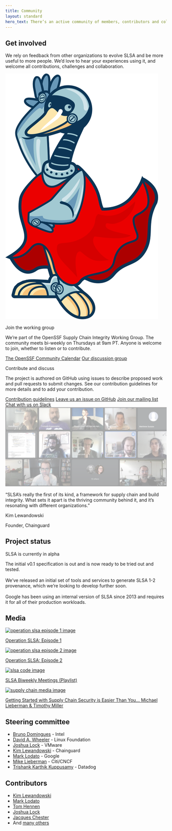 ```yaml
---
title: Community
layout: standard
hero_text: There’s an active community of members, contributors and collaborators behind the SLSA framework. We’re drawn together by the shared goals of improving software supply chain security and codifying best practices for development, deployment and governance, all collaborating on an objective framework that works for open source projects and organizations, influences policy and regulations, empowers engineers and builds for the future.
---
```

<section class="section bg-white flex flex-col justify-center items-center">
    <div class="wrapper inner w-full">
        <div class="flex flex-wrap justify-between items-start">
            <div class="text w-full md:w-1/2">
<div class="h2 mb-8">

## Get involved

</div>
                <p>We rely on feedback from other organizations to evolve SLSA and be more useful to more people. We’d love to hear your experiences using it, and welcome all contributions, challenges and collaboration.</p>
            </div>
            <div class="md:w-5/12 w-full flex justify-center md:justify-end">
                <img class="w-3/4 pl-6 mt-12" src="images/slsa-dancing-goose-logo.svg" alt="SLSA dancing goose image">
            </div>
        </div>
        <div class="flex flex-wrap justify-center items-center w-6/7 mt-8 mx-auto md:-mr-5 md:-ml-5">
            <div class="w-full md:w-1/2 getting_started_card md:pl-5 lg:h-96 h-auto lg:mb-0 mb-8">
                <div class="bg-pastel-green h-full rounded-lg p-10">
                    <p class="h4 font-semibold mb-6">Join the working group</p>
                    <p>We’re part of the OpenSSF Supply Chain Integrity Working Group. The community meets bi-weekly on Thursdays at 9am PT. Anyone is welcome to join, whether to listen or to contribute.</p>
                    <a target="_blank" href="https://calendar.google.com/calendar/embed?src=s63voefhp5i9pfltb5q67ngpes%40group.calendar.google.com&ctz=America%2FLos_Angeles" class="cta-link mt-6 font-semibold h5">The OpenSSF Community Calendar</a>
                    <a target="_blank" href="https://github.com/ossf/wg-digital-identity-attestation" class="cta-link mt-6 font-semibold h5">Our discussion group</a>
                </div>
            </div>
            <div class="w-full md:w-1/2 getting_started_card md:pl-5 lg:h-96 h-auto lg:mb-0 mb-8">
                <div class="bg-pastel-green h-full rounded-lg p-10">
                    <p class="h4 font-semibold mb-6">Contribute and discuss</p>
                    <p>The project is authored on GitHub using issues to describe proposed work and pull requests to submit changes. See our contribution guidelines for more details and to add your contribution.</p>
                    <a target="_blank" href="https://github.com/slsa-framework/slsa/blob/main/CONTRIBUTING.md" class="cta-link mt-6 font-semibold h5">Contribution guidelines</a>
                    <a target="_blank" href="https://github.com/slsa-framework/slsa/issues" class="cta-link mt-6 font-semibold h5">Leave us an issue on GitHub</a>
                    <a target="_blank" href="https://groups.google.com/g/slsa-discussion" class="cta-link mt-6 font-semibold h5">Join our mailing list</a>
                    <a target="_blank" href="https://openssf.slack.com/archives/C029E4N3DPF" class="cta-link mt-6 font-semibold h5">Chat with us on Slack</a>
                </div>
            </div>
        </div>
    </div>
</section>
<section class="section relative bg-green-transparent flex justify-center items-center overflow-hidden">
    <img class="object-cover absolute w-full h-full z-0" src="images/community-bg.png" alt="Community background image">
    <div class="bg-light-green h-full rounded-lg p-10 z-10 w-4/5 md:w-2/3 mx-auto">
        <p class="font-bold h3 mb-6">“SLSA’s really the first of its kind, a framework for supply chain and build integrity. What sets it apart is the thriving community behind it, and it’s resonating with different organizations.”</p>
        <p class="font-semibold h4 mb-0.5">Kim Lewandowski</p>
        <p class="font-regular">Founder, Chainguard</p>
    </div>
</section>
<section class="section bg-green-dark flex justify-center items-center">
    <div class="wrapper inner w-full">
        <div class="md:flex justify-between items-start text-white">
            <div class="text w-full md:w-1/3">
<div class="h2 p-0 mb-8 md:mb-0">

## Project status

</div>
            </div>
            <div class="w-full md:w-1/2">
                <div class="rounded-lg text-green p-5 border border-green-400 inline-block mb-8 h4">SLSA is currently in alpha</div>
                <p>The initial v0.1 specification is out and is now ready to be tried out and tested.<br><br>
We’ve released an initial set of tools and services to generate SLSA 1-2 provenance, which we’re looking to develop further soon.<br><br>
Google has been using an internal version of SLSA since 2013 and requires it for all of their production workloads.</p>
            </div>
        </div>
    </div>
</section>
<section class="section bg-pastel-green">
    <div class="wrapper inner w-full">
        <div class="flex flex-col justify-center items-center mb-8 w-2/3 mx-auto md:pl-5">
<div class="h2">

## Media

</div>
        </div>
        <div class="flex flex-wrap justify-start items-start mb-16 md:-mr-5 md:-ml-5">
            <a href="https://youtu.be/S_MXbt0p_pg" class="w-full lg:w-1/2 md:pl-5 pb-16">
                <img class="mx-auto w-full" src="https://img.youtube.com/vi/S_MXbt0p_pg/0.jpg" alt="operation slsa episode 1 image">
                <p class="text-green-darker font-bold h5 mt-4">Operation SLSA: Episode 1</p>
            </a>
            <a href="https://youtu.be/DNCrK22uE4U" class="w-full lg:w-1/2 md:pl-5 pb-16">
                <img class="mx-auto w-full" src="https://img.youtube.com/vi/DNCrK22uE4U/0.jpg" alt="operation slsa episode 2 image">
                <p class="text-green-darker font-bold h5 mt-4">Operation SLSA: Episode 2</p>
            </a>
            <a href="https://youtube.com/playlist?list=PLVl2hFL_zAh9sw-wib4W6A14i6DnBTod7" class="w-full lg:w-1/2 md:pl-5">
                <img class="mx-auto w-full" src="https://img.youtube.com/vi/DxAyP1QVYXc/0.jpg" alt="slsa code image">
                <p class="text-green-darker font-bold h5 mt-4">SLSA Biweekly Meetings (Playlist)</p>
            </a>
            <a href="https://youtu.be/aS_FKrCLh8o" class="w-full lg:w-1/2 md:pl-5">
                <img class="mx-auto w-full" src="https://img.youtube.com/vi/aS_FKrCLh8o/0.jpg" alt="supply chain media image">
                <p class="text-green-darker font-bold h5 mt-4">Getting Started with Supply Chain Security is Easier Than You... Michael Lieberman & Timothy Miller</p>
            </a>
        </div>
    </div>
</section>
<section class="section bg-white flex justify-center items-center">
    <div class="wrapper inner w-full">
        <div class="md:flex justify-between items-start mb-16">
            <div class="text w-full md:w-1/2">
<div class="h2 p-0 mb-8 md:mb-0">

## Steering committee

</div>
            </div>
            <div class="w-full md:w-1/2">
                <div class="bg-pastel-green h-full rounded-lg p-10">
                    <ul>
                        <li class="mb-2"><a target="_blank" class="font-bold text-green-darker" href="https://github.com/brunodom">Bruno Domingues</a> - Intel</li>
                        <li class="mb-2"><a target="_blank" class="font-bold text-green-darker" href="https://github.com/david-a-wheeler">David A. Wheeler</a> - Linux Foundation</li>
                        <li class="mb-2"><a target="_blank" class="font-bold text-green-darker" href="https://github.com/joshuagl">Joshua Lock</a> - VMware</li>
                        <li class="mb-2"><a target="_blank" class="font-bold text-green-darker" href="https://github.com/kimsterv">Kim Lewandowski</a> - Chainguard</li>
                        <li class="mb-2"><a target="_blank" class="font-bold text-green-darker" href="https://github.com/MarkLodato">Mark Lodato</a> - Google</li>
                        <li class="mb-2"><a target="_blank" class="font-bold text-green-darker" href="https://github.com/mlieberman85">Mike Lieberman</a> - Citi/CNCF</li>
                        <li class="mb-2"><a target="_blank" class="font-bold text-green-darker" href="https://github.com/trishankatdatadog">Trishank Karthik Kuppusamy</a> - Datadog</li>
                    </ul>
                </div>
            </div>
        </div>
        <div class="md:flex justify-between items-start mb-16">
            <div class="text w-full md:w-1/2">
<div class="h2 p-0 mb-8 md:mb-0">

## Contributors

</div>
            </div>
            <div class="w-full md:w-1/2">
                <div class="bg-pastel-green h-full rounded-lg p-10">
                    <ul>
                        <li class="mb-2"><a target="_blank" class="font-bold text-green-darker" href="https://github.com/kimsterv">Kim Lewandowski</a></li>
                        <li class="mb-2"><a target="_blank" class="font-bold text-green-darker" href="https://github.com/MarkLodato">Mark Lodato</a></li>
                        <li class="mb-2"><a target="_blank" class="font-bold text-green-darker" href="https://github.com/TomHennen">Tom Hennen</a></li>
                        <li class="mb-2"><a target="_blank" class="font-bold text-green-darker" href="https://github.com/joshuagl">Joshua Lock</a> </li>
                        <li class="mb-2"><a target="_blank" class="font-bold text-green-darker" href="https://github.com/jchestershopify">Jacques Chester</a></li>
                        <li>And <a target="_blank" class="font-bold text-green-darker" href="https://github.com/slsa-framework/slsa/graphs/contributors">many others</a></li>
                    </ul>
                </div>
            </div>
        </div>
    </div>
</section>
